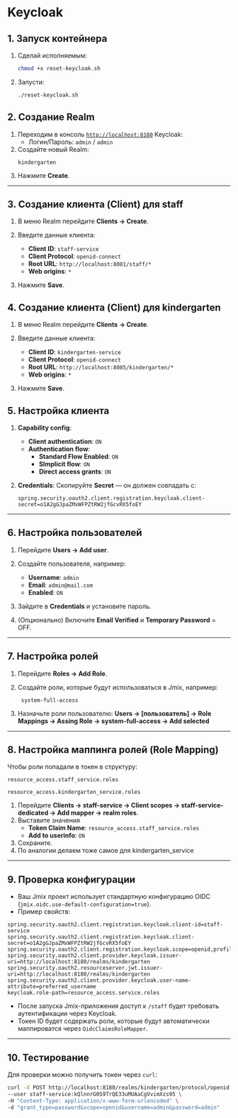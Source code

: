 # Keycloak

## 1. Запуск контейнера

1. Сделай исполняемым:

   ```bash
   chmod +x reset-keycloak.sh
   ```
2. Запусти:

   ```bash
   ./reset-keycloak.sh
   ```

## 2. Создание Realm
1. Переходим в консоль [`http://localhost:8180`](http://localhost:8180) Keycloak:
   * Логин/Пароль: `admin` / `admin`
2. Создайте новый Realm:
   ```
   kindergarten
   ```
3. Нажмите **Create**.

---

## 3. Создание клиента (Client) для staff

1. В меню Realm перейдите **Clients → Create**.
2. Введите данные клиента:

    * **Client ID**: `staff-service`
    * **Client Protocol**: `openid-connect`
    * **Root URL**: `http://localhost:8081/staff/*`
    * **Web origins**:  `*`
3. Нажмите **Save**.

## 4. Создание клиента (Client) для kindergarten

1. В меню Realm перейдите **Clients → Create**.
2. Введите данные клиента:

   * **Client ID**: `kindergarten-service`
   * **Client Protocol**: `openid-connect`
   * **Root URL**: `http://localhost:8085/kindergarten/*`
   * **Web origins**:  `*`
3. Нажмите **Save**.


## 5. Настройка клиента

1. **Capability config**:

    * **Client authentication**: `ON`
    * **Authentication flow**:
      * **Standard Flow Enabled**: `ON`
      * **SImplicit flow**: `ON`
      * **Direct access grants**: `ON`

2. **Credentials**:
   Скопируйте **Secret** — он должен совпадать с:

   ```
   spring.security.oauth2.client.registration.keycloak.client-secret=o1A2gGJpaZMxWFPZtRW2jfGcvRX5foEY
   ```
---

## 6. Настройка пользователей

1. Перейдите **Users → Add user**.
2. Создайте пользователя, например:

    * **Username**: `admin`
    * **Email**: `admin@mail.com`
    * **Enabled**: `ON`
3. Зайдите в **Credentials** и установите пароль.
4. (Опционально) Включите **Email Verified** и **Temporary Password** = OFF.

---

## 7. Настройка ролей

1. Перейдите **Roles → Add Role**.
2. Создайте роли, которые будут использоваться в Jmix, например:

   ```
    system-full-access
   ```
3. Назначьте роли пользователю:
   **Users → \[пользователь] → Role Mappings → Assing Role → system-full-access → Add selected**

---

## 8. Настройка маппинга ролей (Role Mapping)

Чтобы роли попадали в токен в структуру:

```
resource_access.staff_service.roles

resource_access.kindergarten_service.roles
```

1. Перейдите **Clients → staff-service → Client scopes → staff-service-dedicated → Add mapper → realm roles**.
2. Выставите значения
    * **Token Claim Name**: `resource_access.staff_service.roles`
    * **Add to userinfo**: `ON`
3. Сохраните.
4. По аналогии делаем тоже самое для kindergarten_service
---

## 9. Проверка конфигурации

* Ваш Jmix проект использует стандартную конфигурацию OIDC (`jmix.oidc.use-default-configuration=true`).
* Пример свойств:

```properties
spring.security.oauth2.client.registration.keycloak.client-id=staff-service
spring.security.oauth2.client.registration.keycloak.client-secret=o1A2gGJpaZMxWFPZtRW2jfGcvRX5foEY
spring.security.oauth2.client.registration.keycloak.scope=openid,profile,address,email,offline_access
spring.security.oauth2.client.provider.keycloak.issuer-uri=http://localhost:8180/realms/kindergarten
spring.security.oauth2.resourceserver.jwt.issuer-uri=http://localhost:8180/realms/kindergarten
spring.security.oauth2.client.provider.keycloak.user-name-attribute=preferred_username
keycloak.role-path=resource_access.service.roles
```

* После запуска Jmix-приложения доступ к `/staff` будет требовать аутентификации через Keycloak.
* Токен ID будет содержать роли, которые будут автоматически маппироватся через `OidcClaimsRoleMapper`.

---

## 10. Тестирование

Для проверки можно получить токен через `curl`:

```bash
curl -X POST http://localhost:8180/realms/kindergarten/protocol/openid-connect/token \
--user staff-service:kQlnnrG0S9TrQE33uMUAaCgVvimXzs95 \
-H "Content-Type: application/x-www-form-urlencoded" \
-d "grant_type=password&scope=openid&username=admin&password=admin"
```
